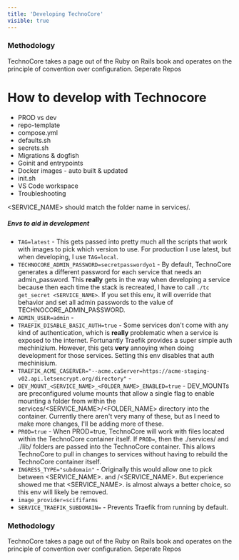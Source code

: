 ```yaml
---
title: 'Developing TechnoCore'
visible: true
---
```


### Methodology
TechnoCore takes a page out of the Ruby on Rails book and operates on the principle of convention over configuration. 
Seperate Repos

# How to develop with Technocore
    
- PROD vs dev
- repo-template
- compose.yml
- defaults.sh
- secrets.sh
- Migrations & dogfish
- Goinit and entrypoints
- Docker images - auto built & updated
- init.sh
- VS Code workspace
- Troubleshooting

<SERVICE_NAME> should match the folder name in services/.

##### Envs to aid in development 
- `TAG=latest` - This gets passed into pretty much all the scripts that work with images to pick which version to use. For production I use latest, but when developing, I use `TAG=local`.
- `TECHNOCORE_ADMIN_PASSWORD=secretpasswordyo1` - By default, TechnoCore generates a different password for each service that needs an admin_password. This **really** gets in the way when developing a service because then each time the stack is recreated, I have to call `./tc get_secret <SERVICE_NAME>`. If you set this env, it will override that behavior and set all admin passwords to the value of TECHNOCORE_ADMIN_PASSWORD.
- `ADMIN_USER=admin` - 
- `TRAEFIK_DISABLE_BASIC_AUTH=true` - Some services don't come with any kind of authentication, which is **really** problematic when a service is exposed to the internet. Fortunantly Traefik provides a super simple auth mechinizium. However, this gets **very** annoying when doing development for those services. Setting this env disables that auth mechinisium. 
- `TRAEFIK_ACME_CASERVER="--acme.caServer=https://acme-staging-v02.api.letsencrypt.org/directory"` - 
- `DEV_MOUNT_<SERVICE_NAME>_<FOLDER_NAME>_ENABLED=true` - DEV_MOUNTs are preconfigured volume mounts that allow a single flag to enable mounting a folder from within the services/<SERVICE_NAME>/<FOLDER_NAME> directory into the container. Currently there aren't very many of these, but as I need to make more changes, I'll be adding more of these.
- `PROD=true` - When PROD=true, TechnoCore will work with files located within the TechnoCore container itself. If `PROD=`, then the ./services/ and ./lib/ folders are passed into the TechnoCore container. This allows TechnoCore to pull in changes to services without having to rebuild the TechnoCore container itself.
- `INGRESS_TYPE="subdomain"` - Originally this would allow one to pick between <SERVICE_NAME>.<DOMAIN> and <DOMAIN>/<SERVICE_NAME>. But experience showed me that <SERVICE_NAME>.<DOMAIN> is almost always a better choice, so this env will likely be removed. 
- `image_provider=scififarms`
- `SERVICE_TRAEFIK_SUBDOMAIN=` - Prevents Traefik from running by default.

### Methodology
TechnoCore takes a page out of the Ruby on Rails book and operates on the principle of convention over configuration. 
Seperate Repos